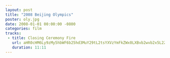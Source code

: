```yaml
---
layout: post
title: "2008 Beijing Olympics"
poster: oly.jpg
date: 2008-01-01 00:00:00 -0800
categories: film
tracks:
 - title: Closing Ceremony Fire
   url: aHR0cHM6Ly9zMy5hbWF6b25hd3MuY29tL2tsYXVzYmFkZWx0LXBvb2wvb2x5L2ZpcmUubXAz
   duration: 11:11
---
```

